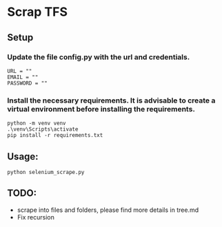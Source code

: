 # Scrap TFS

## Setup

### Update the file config.py with the url and credentials.

```
URL = ""
EMAIL = ""
PASSWORD = ""

```

### Install the necessary requirements. It is advisable to create a virtual environment before installing the requirements.

```
python -m venv venv
.\venv\Scripts\activate
pip install -r requirements.txt
```

## Usage:


```
python selenium_scrape.py 
```

## TODO:
* scrape into files and folders, please find more details in tree.md
* Fix recursion

